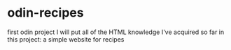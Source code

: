 # odin-recipes
first odin project
I will put all of the HTML knowledge I've acquired so far in this project: a simple website for recipes